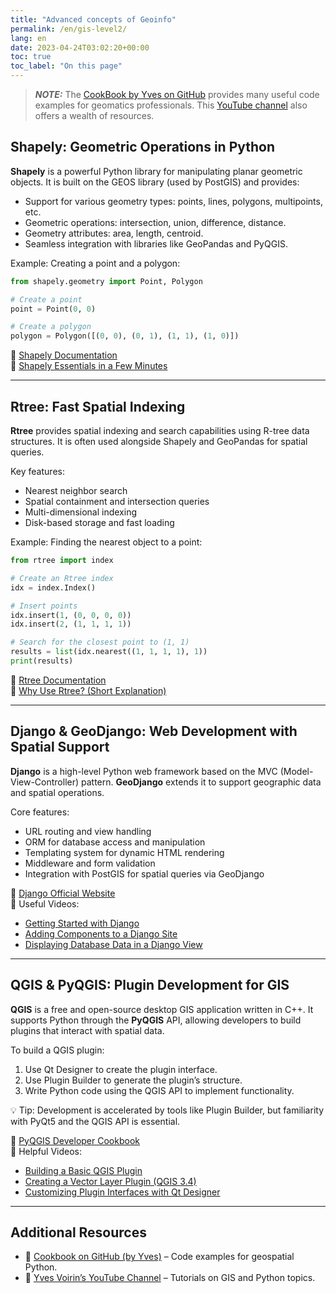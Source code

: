 ```yaml
---
title: "Advanced concepts of Geoinfo"
permalink: /en/gis-level2/
lang: en
date: 2023-04-24T03:02:20+00:00
toc: true
toc_label: "On this page"
---
```


> **_NOTE:_** The [CookBook by Yves on GitHub](https://github.com/yvoirin/cookbook_python3) provides many useful code examples for geomatics professionals. This [YouTube channel](https://www.youtube.com/@YvesVoirin) also offers a wealth of resources.

## Shapely: Geometric Operations in Python

**Shapely** is a powerful Python library for manipulating planar geometric objects. It is built on the GEOS library (used by PostGIS) and provides:

- Support for various geometry types: points, lines, polygons, multipoints, etc.
- Geometric operations: intersection, union, difference, distance.
- Geometry attributes: area, length, centroid.
- Seamless integration with libraries like GeoPandas and PyQGIS.

Example: Creating a point and a polygon:

```python
from shapely.geometry import Point, Polygon

# Create a point
point = Point(0, 0)

# Create a polygon
polygon = Polygon([(0, 0), (0, 1), (1, 1), (1, 0)])
```

📘 [Shapely Documentation](https://shapely.readthedocs.io/)  
🎥 [Shapely Essentials in a Few Minutes](https://youtu.be/vAvlzYwSca8)

---

## Rtree: Fast Spatial Indexing

**Rtree** provides spatial indexing and search capabilities using R-tree data structures. It is often used alongside Shapely and GeoPandas for spatial queries.

Key features:

- Nearest neighbor search
- Spatial containment and intersection queries
- Multi-dimensional indexing
- Disk-based storage and fast loading

Example: Finding the nearest object to a point:

```python
from rtree import index

# Create an Rtree index
idx = index.Index()

# Insert points
idx.insert(1, (0, 0, 0, 0))
idx.insert(2, (1, 1, 1, 1))

# Search for the closest point to (1, 1)
results = list(idx.nearest((1, 1, 1, 1), 1))
print(results)
```

📘 [Rtree Documentation](https://rtree.readthedocs.io/)  
🎥 [Why Use Rtree? (Short Explanation)](https://youtu.be/drJkdRbSaBo)

---

## Django & GeoDjango: Web Development with Spatial Support

**Django** is a high-level Python web framework based on the MVC (Model-View-Controller) pattern. **GeoDjango** extends it to support geographic data and spatial operations.

Core features:

- URL routing and view handling
- ORM for database access and manipulation
- Templating system for dynamic HTML rendering
- Middleware and form validation
- Integration with PostGIS for spatial queries via GeoDjango

📘 [Django Official Website](https://www.djangoproject.com/)  
🎥 Useful Videos:
- [Getting Started with Django](https://youtu.be/PzQ9lfjdMv4)
- [Adding Components to a Django Site](https://youtu.be/8aF0_pfxd4w)
- [Displaying Database Data in a Django View](https://youtu.be/FW5gaWCl1HY)

---

## QGIS & PyQGIS: Plugin Development for GIS

**QGIS** is a free and open-source desktop GIS application written in C++. It supports Python through the **PyQGIS** API, allowing developers to build plugins that interact with spatial data.

To build a QGIS plugin:

1. Use Qt Designer to create the plugin interface.
2. Use Plugin Builder to generate the plugin’s structure.
3. Write Python code using the QGIS API to implement functionality.

💡 Tip: Development is accelerated by tools like Plugin Builder, but familiarity with PyQt5 and the QGIS API is essential.

📘 [PyQGIS Developer Cookbook](https://docs.qgis.org/latest/en/docs/pyqgis_developer_cookbook/index.html)  
🎥 Helpful Videos:
- [Building a Basic QGIS Plugin](https://youtu.be/pnDr149JMWU)
- [Creating a Vector Layer Plugin (QGIS 3.4)](https://youtu.be/hMbzWsq0-bI)
- [Customizing Plugin Interfaces with Qt Designer](https://youtu.be/1VDnon52M4E)

---

## Additional Resources

- 📘 [Cookbook on GitHub (by Yves)](https://github.com/yvoirin/cookbook_python3) – Code examples for geospatial Python.
- 🎥 [Yves Voirin’s YouTube Channel](https://www.youtube.com/@YvesVoirin) – Tutorials on GIS and Python topics.